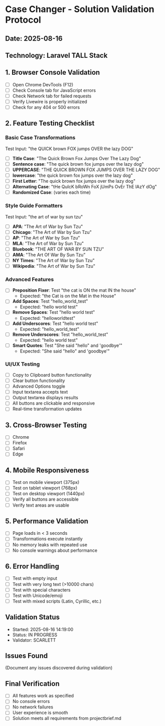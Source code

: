 # Case Changer - Solution Validation Protocol
## Date: 2025-08-16
## Technology: Laravel TALL Stack

## 1. Browser Console Validation
- [ ] Open Chrome DevTools (F12)
- [ ] Check Console tab for JavaScript errors
- [ ] Check Network tab for failed requests
- [ ] Verify Livewire is properly initialized
- [ ] Check for any 404 or 500 errors

## 2. Feature Testing Checklist

### Basic Case Transformations
Test Input: "the QUICK brown FOX jumps OVER the lazy DOG"

- [ ] **Title Case**: "The Quick Brown Fox Jumps Over The Lazy Dog"
- [ ] **Sentence case**: "The quick brown fox jumps over the lazy dog"
- [ ] **UPPERCASE**: "THE QUICK BROWN FOX JUMPS OVER THE LAZY DOG"
- [ ] **lowercase**: "the quick brown fox jumps over the lazy dog"
- [ ] **First Letter**: "The quick brown fox jumps over the lazy dog"
- [ ] **Alternating Case**: "tHe QuIcK bRoWn FoX jUmPs OvEr ThE lAzY dOg"
- [ ] **Randomized Case**: (varies each time)

### Style Guide Formatters
Test Input: "the art of war by sun tzu"

- [ ] **APA**: "The Art of War by Sun Tzu"
- [ ] **Chicago**: "The Art of War by Sun Tzu"
- [ ] **AP**: "The Art of War by Sun Tzu"
- [ ] **MLA**: "The Art of War by Sun Tzu"
- [ ] **Bluebook**: "THE ART OF WAR BY SUN TZU"
- [ ] **AMA**: "The Art Of War By Sun Tzu"
- [ ] **NY Times**: "The Art of War by Sun Tzu"
- [ ] **Wikipedia**: "The Art of War by Sun Tzu"

### Advanced Features
- [ ] **Preposition Fixer**: Test "the cat is ON the mat IN the house"
  - Expected: "the Cat is on the Mat in the House"
- [ ] **Add Spaces**: Test "hello_world_test"
  - Expected: "hello world test"
- [ ] **Remove Spaces**: Test "hello world test"
  - Expected: "helloworldtest"
- [ ] **Add Underscores**: Test "hello world test"
  - Expected: "hello_world_test"
- [ ] **Remove Underscores**: Test "hello_world_test"
  - Expected: "hello world test"
- [ ] **Smart Quotes**: Test "She said \"hello\" and 'goodbye'"
  - Expected: "She said "hello" and 'goodbye'"

### UI/UX Testing
- [ ] Copy to Clipboard button functionality
- [ ] Clear button functionality
- [ ] Advanced Options toggle
- [ ] Input textarea accepts text
- [ ] Output textarea displays results
- [ ] All buttons are clickable and responsive
- [ ] Real-time transformation updates

## 3. Cross-Browser Testing
- [ ] Chrome
- [ ] Firefox
- [ ] Safari
- [ ] Edge

## 4. Mobile Responsiveness
- [ ] Test on mobile viewport (375px)
- [ ] Test on tablet viewport (768px)
- [ ] Test on desktop viewport (1440px)
- [ ] Verify all buttons are accessible
- [ ] Verify text areas are usable

## 5. Performance Validation
- [ ] Page loads in < 3 seconds
- [ ] Transformations execute instantly
- [ ] No memory leaks with repeated use
- [ ] No console warnings about performance

## 6. Error Handling
- [ ] Test with empty input
- [ ] Test with very long text (>10000 chars)
- [ ] Test with special characters
- [ ] Test with Unicode/emoji
- [ ] Test with mixed scripts (Latin, Cyrillic, etc.)

## Validation Status
- Started: 2025-08-16 14:19:00
- Status: IN PROGRESS
- Validator: SCARLETT

## Issues Found
(Document any issues discovered during validation)

## Final Verification
- [ ] All features work as specified
- [ ] No console errors
- [ ] No network failures
- [ ] User experience is smooth
- [ ] Solution meets all requirements from projectbrief.md

